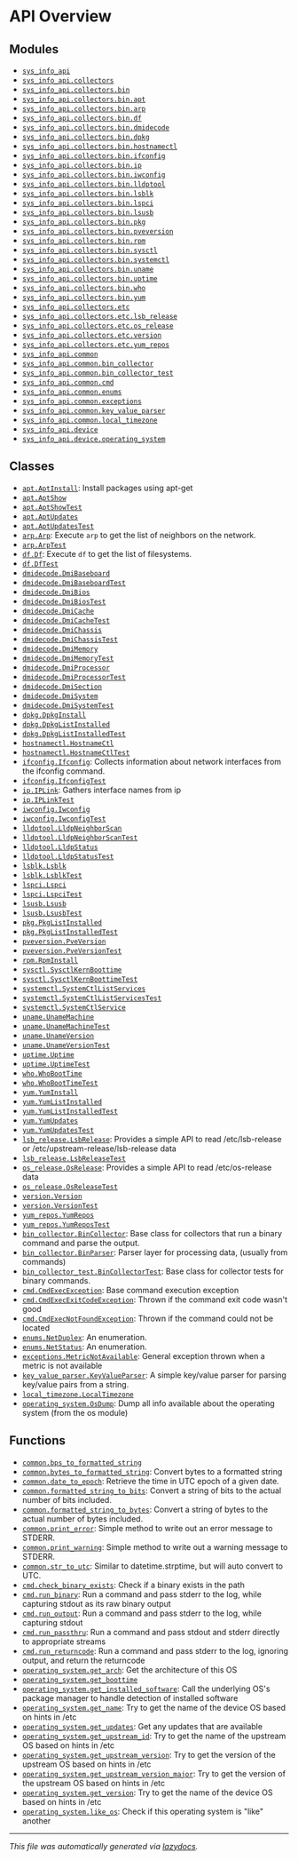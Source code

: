 <!-- markdownlint-disable -->

# API Overview

## Modules

- [`sys_info_api`](./sys_info_api.md#module-sys_info_api)
- [`sys_info_api.collectors`](./sys_info_api.collectors.md#module-sys_info_apicollectors)
- [`sys_info_api.collectors.bin`](./sys_info_api.collectors.bin.md#module-sys_info_apicollectorsbin)
- [`sys_info_api.collectors.bin.apt`](./sys_info_api.collectors.bin.apt.md#module-sys_info_apicollectorsbinapt)
- [`sys_info_api.collectors.bin.arp`](./sys_info_api.collectors.bin.arp.md#module-sys_info_apicollectorsbinarp)
- [`sys_info_api.collectors.bin.df`](./sys_info_api.collectors.bin.df.md#module-sys_info_apicollectorsbindf)
- [`sys_info_api.collectors.bin.dmidecode`](./sys_info_api.collectors.bin.dmidecode.md#module-sys_info_apicollectorsbindmidecode)
- [`sys_info_api.collectors.bin.dpkg`](./sys_info_api.collectors.bin.dpkg.md#module-sys_info_apicollectorsbindpkg)
- [`sys_info_api.collectors.bin.hostnamectl`](./sys_info_api.collectors.bin.hostnamectl.md#module-sys_info_apicollectorsbinhostnamectl)
- [`sys_info_api.collectors.bin.ifconfig`](./sys_info_api.collectors.bin.ifconfig.md#module-sys_info_apicollectorsbinifconfig)
- [`sys_info_api.collectors.bin.ip`](./sys_info_api.collectors.bin.ip.md#module-sys_info_apicollectorsbinip)
- [`sys_info_api.collectors.bin.iwconfig`](./sys_info_api.collectors.bin.iwconfig.md#module-sys_info_apicollectorsbiniwconfig)
- [`sys_info_api.collectors.bin.lldptool`](./sys_info_api.collectors.bin.lldptool.md#module-sys_info_apicollectorsbinlldptool)
- [`sys_info_api.collectors.bin.lsblk`](./sys_info_api.collectors.bin.lsblk.md#module-sys_info_apicollectorsbinlsblk)
- [`sys_info_api.collectors.bin.lspci`](./sys_info_api.collectors.bin.lspci.md#module-sys_info_apicollectorsbinlspci)
- [`sys_info_api.collectors.bin.lsusb`](./sys_info_api.collectors.bin.lsusb.md#module-sys_info_apicollectorsbinlsusb)
- [`sys_info_api.collectors.bin.pkg`](./sys_info_api.collectors.bin.pkg.md#module-sys_info_apicollectorsbinpkg)
- [`sys_info_api.collectors.bin.pveversion`](./sys_info_api.collectors.bin.pveversion.md#module-sys_info_apicollectorsbinpveversion)
- [`sys_info_api.collectors.bin.rpm`](./sys_info_api.collectors.bin.rpm.md#module-sys_info_apicollectorsbinrpm)
- [`sys_info_api.collectors.bin.sysctl`](./sys_info_api.collectors.bin.sysctl.md#module-sys_info_apicollectorsbinsysctl)
- [`sys_info_api.collectors.bin.systemctl`](./sys_info_api.collectors.bin.systemctl.md#module-sys_info_apicollectorsbinsystemctl)
- [`sys_info_api.collectors.bin.uname`](./sys_info_api.collectors.bin.uname.md#module-sys_info_apicollectorsbinuname)
- [`sys_info_api.collectors.bin.uptime`](./sys_info_api.collectors.bin.uptime.md#module-sys_info_apicollectorsbinuptime)
- [`sys_info_api.collectors.bin.who`](./sys_info_api.collectors.bin.who.md#module-sys_info_apicollectorsbinwho)
- [`sys_info_api.collectors.bin.yum`](./sys_info_api.collectors.bin.yum.md#module-sys_info_apicollectorsbinyum)
- [`sys_info_api.collectors.etc`](./sys_info_api.collectors.etc.md#module-sys_info_apicollectorsetc)
- [`sys_info_api.collectors.etc.lsb_release`](./sys_info_api.collectors.etc.lsb_release.md#module-sys_info_apicollectorsetclsb_release)
- [`sys_info_api.collectors.etc.os_release`](./sys_info_api.collectors.etc.os_release.md#module-sys_info_apicollectorsetcos_release)
- [`sys_info_api.collectors.etc.version`](./sys_info_api.collectors.etc.version.md#module-sys_info_apicollectorsetcversion)
- [`sys_info_api.collectors.etc.yum_repos`](./sys_info_api.collectors.etc.yum_repos.md#module-sys_info_apicollectorsetcyum_repos)
- [`sys_info_api.common`](./sys_info_api.common.md#module-sys_info_apicommon)
- [`sys_info_api.common.bin_collector`](./sys_info_api.common.bin_collector.md#module-sys_info_apicommonbin_collector)
- [`sys_info_api.common.bin_collector_test`](./sys_info_api.common.bin_collector_test.md#module-sys_info_apicommonbin_collector_test)
- [`sys_info_api.common.cmd`](./sys_info_api.common.cmd.md#module-sys_info_apicommoncmd)
- [`sys_info_api.common.enums`](./sys_info_api.common.enums.md#module-sys_info_apicommonenums)
- [`sys_info_api.common.exceptions`](./sys_info_api.common.exceptions.md#module-sys_info_apicommonexceptions)
- [`sys_info_api.common.key_value_parser`](./sys_info_api.common.key_value_parser.md#module-sys_info_apicommonkey_value_parser)
- [`sys_info_api.common.local_timezone`](./sys_info_api.common.local_timezone.md#module-sys_info_apicommonlocal_timezone)
- [`sys_info_api.device`](./sys_info_api.device.md#module-sys_info_apidevice)
- [`sys_info_api.device.operating_system`](./sys_info_api.device.operating_system.md#module-sys_info_apideviceoperating_system)

## Classes

- [`apt.AptInstall`](./sys_info_api.collectors.bin.apt.md#class-aptinstall): Install packages using apt-get
- [`apt.AptShow`](./sys_info_api.collectors.bin.apt.md#class-aptshow)
- [`apt.AptShowTest`](./sys_info_api.collectors.bin.apt.md#class-aptshowtest)
- [`apt.AptUpdates`](./sys_info_api.collectors.bin.apt.md#class-aptupdates)
- [`apt.AptUpdatesTest`](./sys_info_api.collectors.bin.apt.md#class-aptupdatestest)
- [`arp.Arp`](./sys_info_api.collectors.bin.arp.md#class-arp): Execute `arp` to get the list of neighbors on the network.
- [`arp.ArpTest`](./sys_info_api.collectors.bin.arp.md#class-arptest)
- [`df.Df`](./sys_info_api.collectors.bin.df.md#class-df): Execute `df` to get the list of filesystems.
- [`df.DfTest`](./sys_info_api.collectors.bin.df.md#class-dftest)
- [`dmidecode.DmiBaseboard`](./sys_info_api.collectors.bin.dmidecode.md#class-dmibaseboard)
- [`dmidecode.DmiBaseboardTest`](./sys_info_api.collectors.bin.dmidecode.md#class-dmibaseboardtest)
- [`dmidecode.DmiBios`](./sys_info_api.collectors.bin.dmidecode.md#class-dmibios)
- [`dmidecode.DmiBiosTest`](./sys_info_api.collectors.bin.dmidecode.md#class-dmibiostest)
- [`dmidecode.DmiCache`](./sys_info_api.collectors.bin.dmidecode.md#class-dmicache)
- [`dmidecode.DmiCacheTest`](./sys_info_api.collectors.bin.dmidecode.md#class-dmicachetest)
- [`dmidecode.DmiChassis`](./sys_info_api.collectors.bin.dmidecode.md#class-dmichassis)
- [`dmidecode.DmiChassisTest`](./sys_info_api.collectors.bin.dmidecode.md#class-dmichassistest)
- [`dmidecode.DmiMemory`](./sys_info_api.collectors.bin.dmidecode.md#class-dmimemory)
- [`dmidecode.DmiMemoryTest`](./sys_info_api.collectors.bin.dmidecode.md#class-dmimemorytest)
- [`dmidecode.DmiProcessor`](./sys_info_api.collectors.bin.dmidecode.md#class-dmiprocessor)
- [`dmidecode.DmiProcessorTest`](./sys_info_api.collectors.bin.dmidecode.md#class-dmiprocessortest)
- [`dmidecode.DmiSection`](./sys_info_api.collectors.bin.dmidecode.md#class-dmisection)
- [`dmidecode.DmiSystem`](./sys_info_api.collectors.bin.dmidecode.md#class-dmisystem)
- [`dmidecode.DmiSystemTest`](./sys_info_api.collectors.bin.dmidecode.md#class-dmisystemtest)
- [`dpkg.DpkgInstall`](./sys_info_api.collectors.bin.dpkg.md#class-dpkginstall)
- [`dpkg.DpkgListInstalled`](./sys_info_api.collectors.bin.dpkg.md#class-dpkglistinstalled)
- [`dpkg.DpkgListInstalledTest`](./sys_info_api.collectors.bin.dpkg.md#class-dpkglistinstalledtest)
- [`hostnamectl.HostnameCtl`](./sys_info_api.collectors.bin.hostnamectl.md#class-hostnamectl)
- [`hostnamectl.HostnameCtlTest`](./sys_info_api.collectors.bin.hostnamectl.md#class-hostnamectltest)
- [`ifconfig.Ifconfig`](./sys_info_api.collectors.bin.ifconfig.md#class-ifconfig): Collects information about network interfaces from the ifconfig command.
- [`ifconfig.IfconfigTest`](./sys_info_api.collectors.bin.ifconfig.md#class-ifconfigtest)
- [`ip.IPLink`](./sys_info_api.collectors.bin.ip.md#class-iplink): Gathers interface names from ip
- [`ip.IPLinkTest`](./sys_info_api.collectors.bin.ip.md#class-iplinktest)
- [`iwconfig.Iwconfig`](./sys_info_api.collectors.bin.iwconfig.md#class-iwconfig)
- [`iwconfig.IwconfigTest`](./sys_info_api.collectors.bin.iwconfig.md#class-iwconfigtest)
- [`lldptool.LldpNeighborScan`](./sys_info_api.collectors.bin.lldptool.md#class-lldpneighborscan)
- [`lldptool.LldpNeighborScanTest`](./sys_info_api.collectors.bin.lldptool.md#class-lldpneighborscantest)
- [`lldptool.LldpStatus`](./sys_info_api.collectors.bin.lldptool.md#class-lldpstatus)
- [`lldptool.LldpStatusTest`](./sys_info_api.collectors.bin.lldptool.md#class-lldpstatustest)
- [`lsblk.Lsblk`](./sys_info_api.collectors.bin.lsblk.md#class-lsblk)
- [`lsblk.LsblkTest`](./sys_info_api.collectors.bin.lsblk.md#class-lsblktest)
- [`lspci.Lspci`](./sys_info_api.collectors.bin.lspci.md#class-lspci)
- [`lspci.LspciTest`](./sys_info_api.collectors.bin.lspci.md#class-lspcitest)
- [`lsusb.Lsusb`](./sys_info_api.collectors.bin.lsusb.md#class-lsusb)
- [`lsusb.LsusbTest`](./sys_info_api.collectors.bin.lsusb.md#class-lsusbtest)
- [`pkg.PkgListInstalled`](./sys_info_api.collectors.bin.pkg.md#class-pkglistinstalled)
- [`pkg.PkgListInstalledTest`](./sys_info_api.collectors.bin.pkg.md#class-pkglistinstalledtest)
- [`pveversion.PveVersion`](./sys_info_api.collectors.bin.pveversion.md#class-pveversion)
- [`pveversion.PveVersionTest`](./sys_info_api.collectors.bin.pveversion.md#class-pveversiontest)
- [`rpm.RpmInstall`](./sys_info_api.collectors.bin.rpm.md#class-rpminstall)
- [`sysctl.SysctlKernBoottime`](./sys_info_api.collectors.bin.sysctl.md#class-sysctlkernboottime)
- [`sysctl.SysctlKernBoottimeTest`](./sys_info_api.collectors.bin.sysctl.md#class-sysctlkernboottimetest)
- [`systemctl.SystemCtlListServices`](./sys_info_api.collectors.bin.systemctl.md#class-systemctllistservices)
- [`systemctl.SystemCtlListServicesTest`](./sys_info_api.collectors.bin.systemctl.md#class-systemctllistservicestest)
- [`systemctl.SystemCtlService`](./sys_info_api.collectors.bin.systemctl.md#class-systemctlservice)
- [`uname.UnameMachine`](./sys_info_api.collectors.bin.uname.md#class-unamemachine)
- [`uname.UnameMachineTest`](./sys_info_api.collectors.bin.uname.md#class-unamemachinetest)
- [`uname.UnameVersion`](./sys_info_api.collectors.bin.uname.md#class-unameversion)
- [`uname.UnameVersionTest`](./sys_info_api.collectors.bin.uname.md#class-unameversiontest)
- [`uptime.Uptime`](./sys_info_api.collectors.bin.uptime.md#class-uptime)
- [`uptime.UptimeTest`](./sys_info_api.collectors.bin.uptime.md#class-uptimetest)
- [`who.WhoBootTime`](./sys_info_api.collectors.bin.who.md#class-whoboottime)
- [`who.WhoBootTimeTest`](./sys_info_api.collectors.bin.who.md#class-whoboottimetest)
- [`yum.YumInstall`](./sys_info_api.collectors.bin.yum.md#class-yuminstall)
- [`yum.YumListInstalled`](./sys_info_api.collectors.bin.yum.md#class-yumlistinstalled)
- [`yum.YumListInstalledTest`](./sys_info_api.collectors.bin.yum.md#class-yumlistinstalledtest)
- [`yum.YumUpdates`](./sys_info_api.collectors.bin.yum.md#class-yumupdates)
- [`yum.YumUpdatesTest`](./sys_info_api.collectors.bin.yum.md#class-yumupdatestest)
- [`lsb_release.LsbRelease`](./sys_info_api.collectors.etc.lsb_release.md#class-lsbrelease): Provides a simple API to read /etc/lsb-release or /etc/upstream-release/lsb-release data
- [`lsb_release.LsbReleaseTest`](./sys_info_api.collectors.etc.lsb_release.md#class-lsbreleasetest)
- [`os_release.OsRelease`](./sys_info_api.collectors.etc.os_release.md#class-osrelease): Provides a simple API to read /etc/os-release data
- [`os_release.OsReleaseTest`](./sys_info_api.collectors.etc.os_release.md#class-osreleasetest)
- [`version.Version`](./sys_info_api.collectors.etc.version.md#class-version)
- [`version.VersionTest`](./sys_info_api.collectors.etc.version.md#class-versiontest)
- [`yum_repos.YumRepos`](./sys_info_api.collectors.etc.yum_repos.md#class-yumrepos)
- [`yum_repos.YumReposTest`](./sys_info_api.collectors.etc.yum_repos.md#class-yumrepostest)
- [`bin_collector.BinCollector`](./sys_info_api.common.bin_collector.md#class-bincollector): Base class for collectors that run a binary command and parse the output.
- [`bin_collector.BinParser`](./sys_info_api.common.bin_collector.md#class-binparser): Parser layer for processing data, (usually from commands)
- [`bin_collector_test.BinCollectorTest`](./sys_info_api.common.bin_collector_test.md#class-bincollectortest): Base class for collector tests for binary commands.
- [`cmd.CmdExecException`](./sys_info_api.common.cmd.md#class-cmdexecexception): Base command execution exception
- [`cmd.CmdExecExitCodeException`](./sys_info_api.common.cmd.md#class-cmdexecexitcodeexception): Thrown if the command exit code wasn't good
- [`cmd.CmdExecNotFoundException`](./sys_info_api.common.cmd.md#class-cmdexecnotfoundexception): Thrown if the command could not be located
- [`enums.NetDuplex`](./sys_info_api.common.enums.md#class-netduplex): An enumeration.
- [`enums.NetStatus`](./sys_info_api.common.enums.md#class-netstatus): An enumeration.
- [`exceptions.MetricNotAvailable`](./sys_info_api.common.exceptions.md#class-metricnotavailable): General exception thrown when a metric is not available
- [`key_value_parser.KeyValueParser`](./sys_info_api.common.key_value_parser.md#class-keyvalueparser): A simple key/value parser for parsing key/value pairs from a string.
- [`local_timezone.LocalTimezone`](./sys_info_api.common.local_timezone.md#class-localtimezone)
- [`operating_system.OsDump`](./sys_info_api.device.operating_system.md#class-osdump): Dump all info available about the operating system (from the os module)

## Functions

- [`common.bps_to_formatted_string`](./sys_info_api.common.md#function-bps_to_formatted_string)
- [`common.bytes_to_formatted_string`](./sys_info_api.common.md#function-bytes_to_formatted_string): Convert bytes to a formatted string
- [`common.date_to_epoch`](./sys_info_api.common.md#function-date_to_epoch): Retrieve the time in UTC epoch of a given date.
- [`common.formatted_string_to_bits`](./sys_info_api.common.md#function-formatted_string_to_bits): Convert a string of bits to the actual number of bits included.
- [`common.formatted_string_to_bytes`](./sys_info_api.common.md#function-formatted_string_to_bytes): Convert a string of bytes to the actual number of bytes included.
- [`common.print_error`](./sys_info_api.common.md#function-print_error): Simple method to write out an error message to STDERR.
- [`common.print_warning`](./sys_info_api.common.md#function-print_warning): Simple method to write out a warning message to STDERR.
- [`common.str_to_utc`](./sys_info_api.common.md#function-str_to_utc): Similar to datetime.strptime, but will auto convert to UTC.
- [`cmd.check_binary_exists`](./sys_info_api.common.cmd.md#function-check_binary_exists): Check if a binary exists in the path
- [`cmd.run_binary`](./sys_info_api.common.cmd.md#function-run_binary): Run a command and pass stderr to the log, while capturing stdout as its raw binary output
- [`cmd.run_output`](./sys_info_api.common.cmd.md#function-run_output): Run a command and pass stderr to the log, while capturing stdout
- [`cmd.run_passthru`](./sys_info_api.common.cmd.md#function-run_passthru): Run a command and pass stdout and stderr directly to appropriate streams
- [`cmd.run_returncode`](./sys_info_api.common.cmd.md#function-run_returncode): Run a command and pass stderr to the log, ignoring output, and return the returncode
- [`operating_system.get_arch`](./sys_info_api.device.operating_system.md#function-get_arch): Get the architecture of this OS
- [`operating_system.get_boottime`](./sys_info_api.device.operating_system.md#function-get_boottime)
- [`operating_system.get_installed_software`](./sys_info_api.device.operating_system.md#function-get_installed_software): Call the underlying OS's package manager to handle detection of installed software
- [`operating_system.get_name`](./sys_info_api.device.operating_system.md#function-get_name): Try to get the name of the device OS based on hints in /etc
- [`operating_system.get_updates`](./sys_info_api.device.operating_system.md#function-get_updates): Get any updates that are available
- [`operating_system.get_upstream_id`](./sys_info_api.device.operating_system.md#function-get_upstream_id): Try to get the name of the upstream OS based on hints in /etc
- [`operating_system.get_upstream_version`](./sys_info_api.device.operating_system.md#function-get_upstream_version): Try to get the version of the upstream OS based on hints in /etc
- [`operating_system.get_upstream_version_major`](./sys_info_api.device.operating_system.md#function-get_upstream_version_major): Try to get the version of the upstream OS based on hints in /etc
- [`operating_system.get_version`](./sys_info_api.device.operating_system.md#function-get_version): Try to get the name of the device OS based on hints in /etc
- [`operating_system.like_os`](./sys_info_api.device.operating_system.md#function-like_os): Check if this operating system is "like" another


---

_This file was automatically generated via [lazydocs](https://github.com/ml-tooling/lazydocs)._
